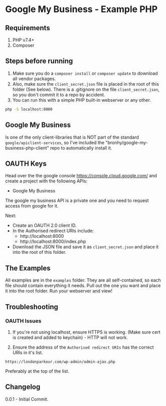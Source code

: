 # Google My Business - Example PHP 

## Requirements

1. PHP v7.4+
2. Composer


## Steps before running

1. Make sure you do a `composer install` or `composer update` to download all vendor packages. 
1. Also, make sure the `client_secret.json` file is placed in the root of this folder (See below). There is a .gitignore on the file `client_secret.json`, so you don't commit it to a repo by accident.
1. You can run this with a simple PHP built-in webserver or any other. 
```bash
php -S localhost:8000
```


## Google My Business

Is one of the only client-libraries that is NOT part of the standard `google/apiclient-services`, so I've included the "bronhy/google-my-business-php-client" repo to automatically install it.

## OAUTH Keys

Head over the the google console https://console.cloud.google.com/ and create a project with the following APIs:

- Google My Business

The google my business API is a private one and you need to request access from google for it.

Next:
- Create an OAUTH 2.0 client ID.
- In the Authorised redirect URIs include:
    - http://localhost:8000
    - http://localhost:8000/index.php
- Download the JSON file and save it as `client_secret.json` and place it into the root of this folder.

## The Examples

All examples are in the `examples` folder. They are all self-contained, so each file should contain everything it needs. Pull out the one you want and place it into the root folder. Run your webserver and view!

## Troubleshooting

### OAUTH Issues


1. If you're not using localhost, ensure HTTPS is working. (Make sure cert is created and added to keychain) - HTTP will not work.


2. Ensure the address of the `Authorised redirect URIs` has the correct URIs in it's list.
```
https://londonparkour.com/wp-admin/admin-ajax.php
```
Preferably at the top of the list.


## Changelog

0.0.1 - Initial Commit.